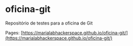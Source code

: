 # oficina-git
Repositório de testes para a oficina de Git  

Pages: [https://marialabhackerspace.github.io/oficina-git/](https://marialabhackerspace.github.io/oficina-git/)
